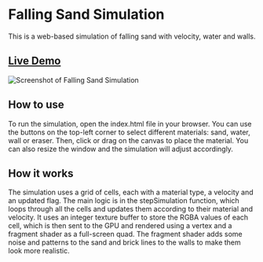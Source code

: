 # Falling Sand Simulation
This is a web-based simulation of falling sand with velocity, water and walls. 

## [Live Demo](https://www.inriz.com/sand/)
![Screenshot of Falling Sand Simulation]((https://www.inriz.com/sand/screenshot.png))

## How to use
To run the simulation, open the index.html file in your browser. You can use the buttons on the top-left corner to select different materials: sand, water, wall or eraser. Then, click or drag on the canvas to place the material. You can also resize the window and the simulation will adjust accordingly.

## How it works
The simulation uses a grid of cells, each with a material type, a velocity and an updated flag. The main logic is in the stepSimulation function, which loops through all the cells and updates them according to their material and velocity. It uses an integer texture buffer to store the RGBA values of each cell, which is then sent to the GPU and rendered using a vertex and a fragment shader as a full-screen quad. The fragment shader adds some noise and patterns to the sand and brick lines to the walls to make them look more realistic.

